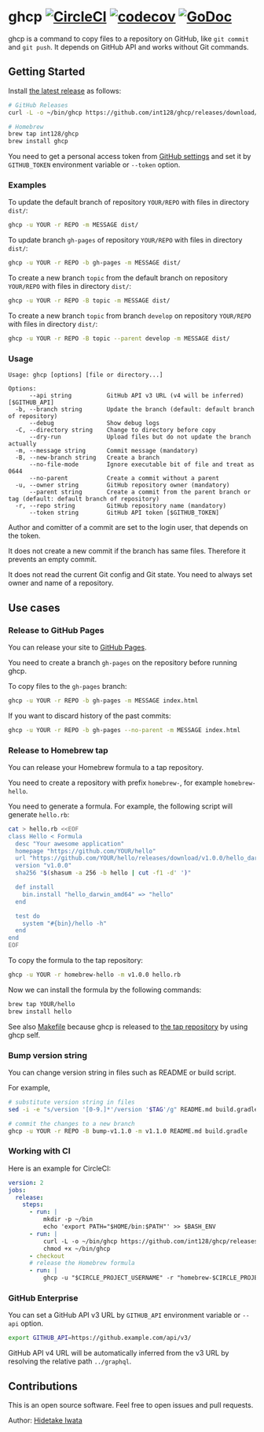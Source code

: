 # ghcp [![CircleCI](https://circleci.com/gh/int128/ghcp.svg?style=shield)](https://circleci.com/gh/int128/ghcp) [![codecov](https://codecov.io/gh/int128/ghcp/branch/master/graph/badge.svg)](https://codecov.io/gh/int128/ghcp) [![GoDoc](https://godoc.org/github.com/int128/ghcp?status.svg)](https://godoc.org/github.com/int128/ghcp)

ghcp is a command to copy files to a repository on GitHub, like `git commit` and `git push`.
It depends on GitHub API and works without Git commands.


## Getting Started

Install [the latest release](https://github.com/int128/ghcp/releases) as follows:

```sh
# GitHub Releases
curl -L -o ~/bin/ghcp https://github.com/int128/ghcp/releases/download/v1.3.0/ghcp_linux_amd64

# Homebrew
brew tap int128/ghcp
brew install ghcp
```

You need to get a personal access token from [GitHub settings](https://github.com/settings/tokens) and set it by `GITHUB_TOKEN` environment variable or `--token` option.

### Examples

To update the default branch of repository `YOUR/REPO` with files in directory `dist/`:

```sh
ghcp -u YOUR -r REPO -m MESSAGE dist/
```

To update branch `gh-pages` of repository `YOUR/REPO` with files in directory `dist/`:

```sh
ghcp -u YOUR -r REPO -b gh-pages -m MESSAGE dist/
```

To create a new branch `topic` from the default branch on repository `YOUR/REPO` with files in directory `dist/`:

```sh
ghcp -u YOUR -r REPO -B topic -m MESSAGE dist/
```

To create a new branch `topic` from branch `develop` on repository `YOUR/REPO` with files in directory `dist/`:

```sh
ghcp -u YOUR -r REPO -B topic --parent develop -m MESSAGE dist/
```

### Usage

```
Usage: ghcp [options] [file or directory...]

Options:
      --api string          GitHub API v3 URL (v4 will be inferred) [$GITHUB_API]
  -b, --branch string       Update the branch (default: default branch of repository)
      --debug               Show debug logs
  -C, --directory string    Change to directory before copy
      --dry-run             Upload files but do not update the branch actually
  -m, --message string      Commit message (mandatory)
  -B, --new-branch string   Create a branch
      --no-file-mode        Ignore executable bit of file and treat as 0644
      --no-parent           Create a commit without a parent
  -u, --owner string        GitHub repository owner (mandatory)
      --parent string       Create a commit from the parent branch or tag (default: default branch of repository)
  -r, --repo string         GitHub repository name (mandatory)
      --token string        GitHub API token [$GITHUB_TOKEN]
```

Author and comitter of a commit are set to the login user, that depends on the token.

It does not create a new commit if the branch has same files.
Therefore it prevents an empty commit.

It does not read the current Git config and Git state.
You need to always set owner and name of a repository.


## Use cases

### Release to GitHub Pages

You can release your site to [GitHub Pages](https://pages.github.com/).

You need to create a branch `gh-pages` on the repository before running ghcp.

To copy files to the `gh-pages` branch:

```sh
ghcp -u YOUR -r REPO -b gh-pages -m MESSAGE index.html
```

If you want to discard history of the past commits:

```sh
ghcp -u YOUR -r REPO -b gh-pages --no-parent -m MESSAGE index.html
```

### Release to Homebrew tap

You can release your Homebrew formula to a tap repository.

You need to create a repository with prefix `homebrew-`, for example `homebrew-hello`.

You need to generate a formula.
For example, the following script will generate `hello.rb`:

```sh
cat > hello.rb <<EOF
class Hello < Formula
  desc "Your awesome application"
  homepage "https://github.com/YOUR/hello"
  url "https://github.com/YOUR/hello/releases/download/v1.0.0/hello_darwin_amd64"
  version "v1.0.0"
  sha256 "$(shasum -a 256 -b hello | cut -f1 -d' ')"

  def install
    bin.install "hello_darwin_amd64" => "hello"
  end

  test do
    system "#{bin}/hello -h"
  end
end
EOF
```

To copy the formula to the tap repository:

```sh
ghcp -u YOUR -r homebrew-hello -m v1.0.0 hello.rb
```

Now we can install the formula by the following commands:

```sh
brew tap YOUR/hello
brew install hello
```

See also [Makefile](Makefile) because ghcp is released to [the tap repository](https://github.com/int128/homebrew-ghcp) by using ghcp self.

### Bump version string

You can change version string in files such as README or build script.

For example,

```sh
# substitute version string in files
sed -i -e "s/version '[0-9.]*'/version '$TAG'/g" README.md build.gradle

# commit the changes to a new branch
ghcp -u YOUR -r REPO -B bump-v1.1.0 -m v1.1.0 README.md build.gradle
```

### Working with CI

Here is an example for CircleCI:

```yaml
version: 2
jobs:
  release:
    steps:
      - run: |
          mkdir -p ~/bin
          echo 'export PATH="$HOME/bin:$PATH"' >> $BASH_ENV
      - run: |
          curl -L -o ~/bin/ghcp https://github.com/int128/ghcp/releases/download/v1.3.0/ghcp_linux_amd64
          chmod +x ~/bin/ghcp
      - checkout
      # release the Homebrew formula
      - run: |
          ghcp -u "$CIRCLE_PROJECT_USERNAME" -r "homebrew-$CIRCLE_PROJECT_REPONAME" -m "$CIRCLE_TAG" hello.rb
```

### GitHub Enterprise

You can set a GitHub API v3 URL by `GITHUB_API` environment variable or `--api` option.

```sh
export GITHUB_API=https://github.example.com/api/v3/
```

GitHub API v4 URL will be automatically inferred from the v3 URL by resolving the relative path `../graphql`.


## Contributions

This is an open source software.
Feel free to open issues and pull requests.

Author: [Hidetake Iwata](https://github.com/int128)
